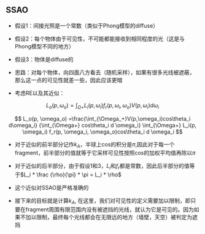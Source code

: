 ## SSAO

- 假设1：间接光照是一个常数（类似于Phong模型的diffuse）
- 假设2：每个物体由于可见性，不可能都能接收到相同程度的光（这是与Phong模型不同的地方）
- 假设3：物体是diffuse的

- 思路：对每个物体，向四面八方看去（随机采样），如果有很多光线被遮蔽，那么这一点的可见性就差一些，因此应该更暗

- 考虑RE以及其近似：

$$
L_o(p, \omega_o) = \int_{\Omega+} L_i(p, \omega_i) f_r(p, \omega_i, \omega_o)V(p, \omega_i) d \omega_i
$$

$$
L_o(p, \omega_o) =\frac{\int_{\Omega_+}V(p,\omega_i)cos\theta_i d\omega_i} {\int_{\Omega+} cos\theta_i d \omega_i} \int_{\Omega+} L_i(p, \omega_i) f_r(p, \omega_i, \omega_o)cos\theta_i d \omega_i
$$

- 对于近似的前半部分记作$k_A$，半球上cos的积分是$\pi$,因此对于每一个fragment，前半部分的值就等于它采样可见性按照cos的加权平均值再除以$\pi$
- 对于近似的后半部分，由于假设1和3，$L_i$和$f_r$都是常数，因此后半部分的值等于$L_i * \frac {\rho}{\pi} * \pi  = L_i * \rho$

- 这个近似对SSAO是严格准确的


- 接下来的目标就是计算$k_A$, 在这里，我们对可见性的定义需要加以限制，即只要在fragment周围有限范围内没有被遮挡的光线，就认为它是可见的。因为如果不加以限制，最终每个光线都会在无限远的地方（墙壁，天空）被判定为遮挡